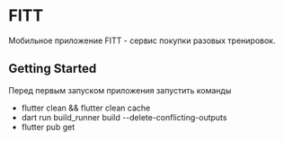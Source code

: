 # FITT

Мобильное приложение FITT - сервис покупки разовых тренировок.

## Getting Started

Перед первым запуском приложения запустить команды

- flutter clean && flutter clean cache
- dart run build_runner build --delete-conflicting-outputs
- flutter pub get
